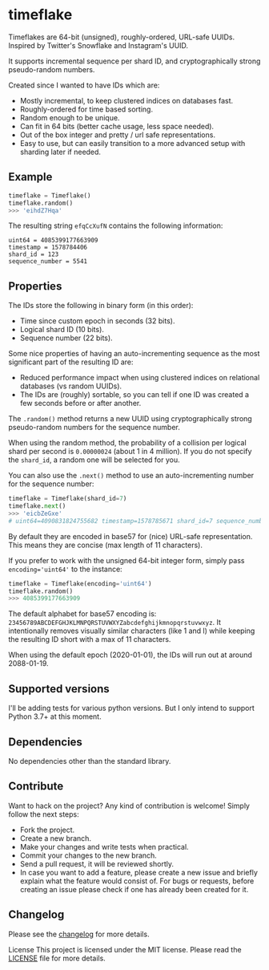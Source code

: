 # timeflake
Timeflakes are 64-bit (unsigned), roughly-ordered, URL-safe UUIDs. Inspired by Twitter's Snowflake and Instagram's UUID.

It supports incremental sequence per shard ID, and cryptographically strong pseudo-random numbers.

Created since I wanted to have IDs which are:
- Mostly incremental, to keep clustered indices on databases fast.
- Roughly-ordered for time based sorting.
- Random enough to be unique.
- Can fit in 64 bits (better cache usage, less space needed).
- Out of the box integer and pretty / url safe representations.
- Easy to use, but can easily transition to a more advanced setup with sharding later if needed.

## Example

```python
timeflake = Timeflake()
timeflake.random()
>>> 'eihdZ7Hqa'
```

The resulting string `efqCcXufN` contains the following information:
```
uint64 = 4085399177663909
timestamp = 1578784406
shard_id = 123
sequence_number = 5541
```

## Properties

The IDs store the following in binary form (in this order):
- Time since custom epoch in seconds (32 bits).
- Logical shard ID (10 bits).
- Sequence number (22 bits).

Some nice properties of having an auto-incrementing sequence as the most significant part of the resulting ID are:
- Reduced performance impact when using clustered indices on relational databases (vs random UUIDs).
- The IDs are (roughly) sortable, so you can tell if one ID was created a few seconds before or after another.

The `.random()` method returns a new UUID using cryptographically strong pseudo-random numbers for the sequence number.

When using the random method, the probability of a collision per logical shard per second is `0.00000024` (about 1 in 4 million). If you do not specify the `shard_id`, a random one will be selected for you.

You can also use the `.next()` method to use an auto-incrementing number for the sequence number:

```python
timeflake = Timeflake(shard_id=7)
timeflake.next()
>>> 'eicbZeGxe'
# uint64=4090831824755682 timestamp=1578785671 shard_id=7 sequence_number=7138
```


By default they are encoded in base57 for (nice) URL-safe representation. This means they are concise (max length of 11 characters).

If you prefer to work with the unsigned 64-bit integer form, simply pass `encoding='uint64'` to the instance:

```python
timeflake = Timeflake(encoding='uint64')
timeflake.random()
>>> 4085399177663909
```

The default alphabet for base57 encoding is: `23456789ABCDEFGHJKLMNPQRSTUVWXYZabcdefghijkmnopqrstuvwxyz`. It intentionally removes visually similar characters (like 1 and l) while keeping the resulting ID short with a max of 11 characters.

When using the default epoch (2020-01-01), the IDs will run out at around 2088-01-19.

## Supported versions
I'll be adding tests for various python versions. But I only intend to support Python 3.7+ at this moment.

## Dependencies
No dependencies other than the standard library.

## Contribute
Want to hack on the project? Any kind of contribution is welcome!
Simply follow the next steps:

- Fork the project.
- Create a new branch.
- Make your changes and write tests when practical.
- Commit your changes to the new branch.
- Send a pull request, it will be reviewed shortly.
- In case you want to add a feature, please create a new issue and briefly explain what the feature would consist of. For bugs or requests, before creating an issue please check if one has already been created for it.

## Changelog
Please see the [changelog](CHANGELOG.md) for more details.

License
This project is licensed under the MIT license. Please read the [LICENSE](LICENSE) file for more details.